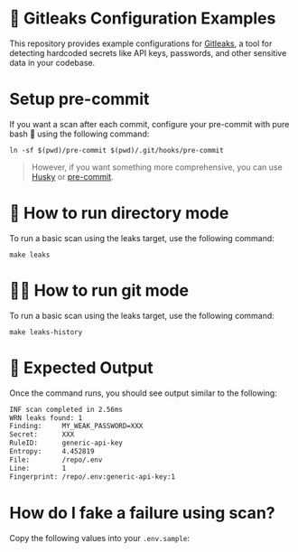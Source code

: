 # 🔐 Gitleaks Configuration Examples

This repository provides example configurations for [Gitleaks](https://github.com/gitleaks/gitleaks), a tool for detecting hardcoded secrets like API keys, passwords, and other sensitive data in your codebase.

# Setup pre-commit

If you want a scan after each commit, configure your pre-commit with pure bash 👾 using the following command:

```shell
ln -sf $(pwd)/pre-commit $(pwd)/.git/hooks/pre-commit
```

> However, if you want something more comprehensive, you can use [Husky](https://typicode.github.io/husky/) or [pre-commit](https://pre-commit.com/).

# 🏃 How to run directory mode

To run a basic scan using the leaks target, use the following command:

```shell
make leaks
```


# 🏃💨 How to run git mode

To run a basic scan using the leaks target, use the following command:

```shell
make leaks-history
```


# 📜 Expected Output

Once the command runs, you should see output similar to the following:

```txt
INF scan completed in 2.56ms
WRN leaks found: 1
Finding:     MY_WEAK_PASSWORD=XXX
Secret:      XXX
RuleID:      generic-api-key
Entropy:     4.452819
File:        /repo/.env
Line:        1
Fingerprint: /repo/.env:generic-api-key:1
```

# How do I fake a failure using scan?

Copy the following values into your `.env.sample`:

<script src="https://gist.github.com/williampsena/4154be8db8c59a992acf746420765dcc.js"></script>

